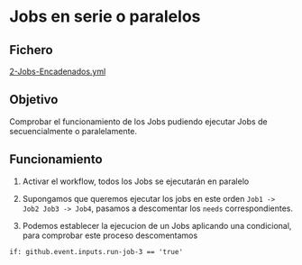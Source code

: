 # Jobs en serie o paralelos

## Fichero 

[2-Jobs-Encadenados.yml](https://github.com/sebasnaa/tmp-presentacion/actions/workflows/2-Jobs-Encadenados.yml)

## Objetivo

Comprobar el funcionamiento de los Jobs pudiendo ejecutar Jobs de secuencialmente o paralelamente.

## Funcionamiento

1. Activar el workflow, todos los Jobs se ejecutarán en paralelo

2. Supongamos que queremos ejecutar los jobs en este orden 
  ``Job1 -> Job2 Job3 -> Job4``, pasamos a descomentar los `needs` correspondientes. 

3. Podemos establecer la ejecucion de un Jobs aplicando una condicional, para comprobar este proceso descomentamos 
````
if: github.event.inputs.run-job-3 == 'true'
````

